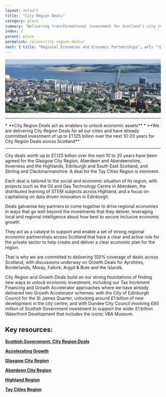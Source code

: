 ```yaml
---
layout: default
title:  "City Region Deals"
category: place
summary: "Delivering transformational investment for Scotland’s city regions ."
index: 2
parent: place
permalink: /place/city-region-deals/
next: { title: "Regional Economies and Economic Partnerships", url: "/place/regional-economies/" }
---
```

![City Photo](/assets/images/pageimages/place1.jpg)
<br>
<hr>
* **City Region Deals act as enablers to unlock economic assets**
* **We are delivering City Region Deals for all our cities and have already committed investment of up to £1.125 billion over the next 10-20 years for City Region Deals across Scotland**

<hr>

City deals worth up to £1.125 billion over the next 10 to 20 years have been agreed for the Glasgow City Region, Aberdeen and Aberdeenshire, Inverness and the Highlands, Edinburgh and South East Scotland, and Stirling and Clackmannanshire.  A deal for the Tay Cities Region is imminent.

Each deal is tailored to the social and economic situation of its region, with projects such as the Oil and Gas Technology Centre in Aberdeen, the distributed learning of STEM subjects across Highland, and a focus on capitalising on data driven innovation in Edinburgh.

Deals galvanise key partners to come together to drive regional economies in ways that go well beyond the investments that they deliver, leveraging local and regional intelligence about how best to secure inclusive economic growth.

They act as a catalyst to support and enable a set of strong regional economic partnerships across Scotland that have a clear and active role for the private sector to help create and deliver a clear economic plan for the region.

That is why we are committed to delivering 100% coverage of deals across Scotland, with discussions underway on Growth Deals for Ayrshires, Borderlands, Moray, Falkirk, Argyll & Bute and the Islands.

City Region and Growth Deals build on our strong foundations of finding new ways to unlock economic investment, including our Tax Increment Financing and Growth Accelerator approaches where we have already delivered  two Growth Accelerator schemes: with the City of Edinburgh Council for the St James Quarter, unlocking around £1 billion of new development in the city centre; and with Dundee City Council involving £60 million of Scottish Government investment to support the wider £1 billion Waterfront Development that includes the iconic V&A Museum.


## Key resources:
**[Scottish Government: City Region Deals](https://beta.gov.scot/policies/cities-regions/city-region-deals/)**  

**[Accelerating Growth](http://www.acceleratinggrowth.org.uk/)**  

**[Glasgow City Region](http://www.glasgowcityregion.co.uk/)**  

**[Aberdeen City Region](http://www.abzdeal.com/)**

**[Highland Region](https://www.highland.gov.uk/cityregiondeal)**  

**[Tay Cities Region](https://www.taycities.co.uk/)**
